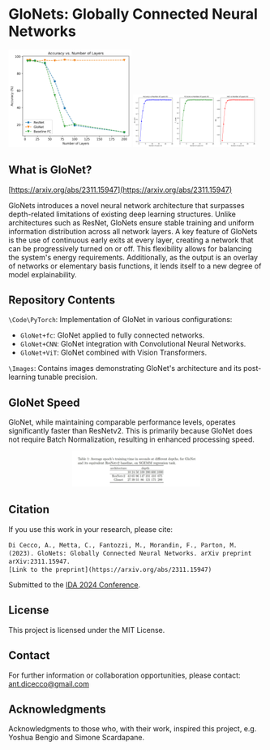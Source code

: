
# GloNets: Globally Connected Neural Networks

<p float="left">
  <img src="https://github.com/AntonioDiCecco/GloNet/blob/main/Images/GloNet-fc.jpg" width="48%" />
  <img src="https://github.com/AntonioDiCecco/GloNet/blob/main/Images/GloNet-tunable.png" width="48%" /> 
</p>

## What is GloNet?
[https://arxiv.org/abs/2311.15947](https://arxiv.org/abs/2311.15947) 

GloNets introduces a novel neural network architecture that surpasses depth-related limitations of existing deep learning structures. Unlike architectures such as ResNet, GloNets ensure stable training and uniform information distribution across all network layers. A key feature of GloNets is the use of continuous early exits at every layer, creating a network that can be progressively turned on or off. This flexibility allows for balancing the system's energy requirements. Additionally, as the output is an overlay of networks or elementary basis functions, it lends itself to a new degree of model explainability.

  
## Repository Contents
`\Code\PyTorch`: Implementation of GloNet in various configurations:
- `GloNet+fc`: GloNet applied to fully connected networks.
- `GloNet+CNN`: GloNet integration with Convolutional Neural Networks.
- `GloNet+ViT`: GloNet combined with Vision Transformers.

`\Images`: Contains images demonstrating GloNet's architecture and its post-learning tunable precision.

## GloNet Speed

GloNet, while maintaining comparable performance levels, operates significantly faster than ResNetv2. This is primarily because GloNet does not require Batch Normalization, resulting in enhanced processing speed.
<div style="text-align: center;">
<img src="https://github.com/AntonioDiCecco/GloNet/blob/main/Images/GloNet-speed.jpg" width="50%" height="50%">
</div>



## Citation
If you use this work in your research, please cite:
```
Di Cecco, A., Metta, C., Fantozzi, M., Morandin, F., Parton, M. (2023). GloNets: Globally Connected Neural Networks. arXiv preprint arXiv:2311.15947.
[Link to the preprint](https://arxiv.org/abs/2311.15947)
```

Submitted to the [IDA 2024 Conference](https://ida2024.blogs.dsv.su.se).


## License
This project is licensed under the MIT License.

## Contact
For further information or collaboration opportunities, please contact: ant.dicecco@gmail.com


## Acknowledgments
Acknowledgments to those who, with their work, inspired this project, e.g. Yoshua Bengio and Simone Scardapane.

